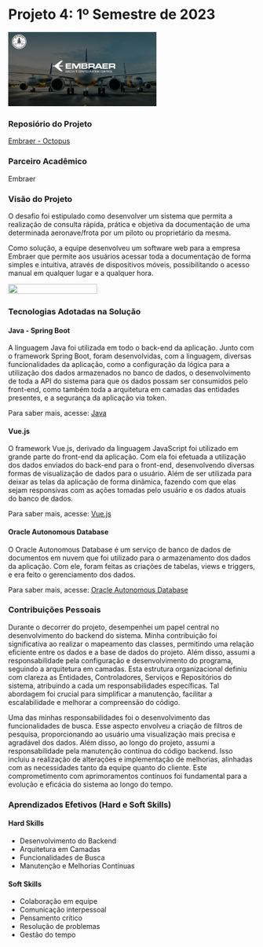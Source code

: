 # Projeto 4: 1º Semestre de 2023 

<img src="https://github.com/octopusBD/apiEmbraer4-sem/blob/b92089563bafd98ceac265983ccba1574dacab6e/Imagens%20documentacao/doc/inicial.png" width="60%" height="55%">

### Reposiório do Projeto

[Embraer - Octopus](https://github.com/octopusBD/apiEmbraer4-sem)

### Parceiro Acadêmico

Embraer

### Visão do Projeto

O desafio foi estipulado como desenvolver um sistema que permita a realização de consulta rápida, prática e objetiva da documentação de uma determinada aeronave/frota por um piloto ou proprietário da mesma.

Como solução, a equipe desenvolveu um software web para a empresa Embraer que permite aos usuários acessar toda a documentação de forma simples e intuitiva, através de dispositivos móveis, possibilitando o acesso manual em qualquer lugar e a qualquer hora.

<img src="./Midia/embraer_aplicacao.gif" width="60%" height="55%">


### Tecnologias Adotadas na Solução

#### Java - Spring Boot

A linguagem Java foi utilizada em todo o back-end da aplicação. Junto com o framework Spring Boot, foram desenvolvidas, com a linguagem, diversas funcionalidades da aplicação, como a configuração da lógica para a utilização dos dados armazenados no banco de dados, o desenvolvimento de toda a API do sistema para que os dados possam ser consumidos pelo front-end, como também toda a arquitetura em camadas das entidades presentes, e a segurança da aplicação via token.  

Para saber mais, acesse: [Java](https://www.java.com)

#### Vue.js

O framework Vue.js, derivado da linguagem JavaScript foi utilizado em grande parte do front-end da aplicação. Com ela foi efetuada a utilização dos dados enviados do back-end para o front-end, desenvolvendo diversas formas de visualização de dados para o usuário. Além de ser utilizada para deixar as telas da aplicação de forma dinâmica, fazendo com que elas sejam responsivas com as ações tomadas pelo usuário e os dados atuais do banco de dados.

Para saber mais, acesse: [Vue.js](https://vuejs.org)

#### Oracle Autonomous Database

O Oracle Autonomous Database é um serviço de banco de dados de documentos em nuvem que foi utilizado para o armazenamento dos dados da aplicação. Com ele, foram feitas as criações de tabelas, views e triggers, e era feito o gerenciamento dos dados.

Para saber mais, acesse: [Oracle Autonomous Database](https://www.oracle.com/autonomous-database/)


### Contribuições Pessoais

Durante o decorrer do projeto, desempenhei um papel central no desenvolvimento do backend do sistema. Minha contribuição foi significativa ao realizar o mapeamento das classes, permitindo uma relação eficiente entre os dados e a base de dados do projeto. Além disso, assumi a responsabilidade pela configuração e desenvolvimento do programa, seguindo a arquitetura em camadas. Esta estrutura organizacional definiu com clareza as Entidades, Controladores, Serviços e Repositórios do sistema, atribuindo a cada um responsabilidades específicas. Tal abordagem foi crucial para simplificar a manutenção, facilitar a escalabilidade e melhorar a compreensão do código.

Uma das minhas responsabilidades foi o desenvolvimento das funcionalidades de busca. Esse aspecto envolveu a criação de filtros de pesquisa, proporcionando ao usuário uma visualização mais precisa e agradável dos dados. Além disso, ao longo do projeto, assumi a responsabilidade pela manutenção contínua do código backend. Isso incluiu a realização de alterações e implementação de melhorias, alinhadas com as necessidades tanto da equipe quanto do cliente. Este comprometimento com aprimoramentos contínuos foi fundamental para a evolução e eficácia do sistema ao longo do tempo.


### Aprendizados Efetivos (Hard e Soft Skills)

#### Hard Skills

- Desenvolvimento do Backend
- Arquitetura em Camadas
- Funcionalidades de Busca
- Manutenção e Melhorias Contínuas

#### Soft Skills

- Colaboração em equipe
- Comunicação interpessoal
- Pensamento crítico
- Resolução de problemas
- Gestão do tempo

